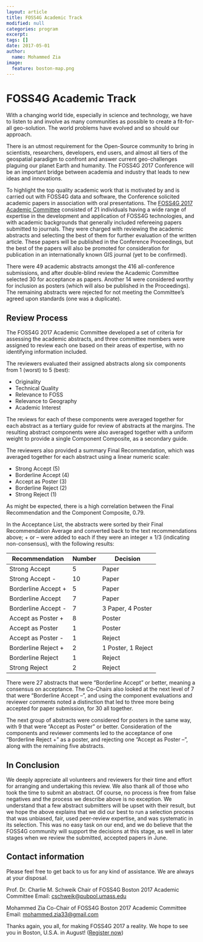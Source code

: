 ```yaml
---
layout: article
title: FOSS4G Academic Track
modified: null
categories: program
excerpt:
tags: []
date: 2017-05-01
author:
  name: Mohammed Zia
image:
  feature: boston-map.png
---
```


# FOSS4G Academic Track

With a changing world tide, especially in science and technology, we have to listen to and involve as many communities as possible to create a fit-for-all geo-solution. The world problems have evolved and so should our approach.

There is an utmost requirement for the Open-Source community to bring in scientists, researchers, developers, end users, and almost all tiers of the geospatial paradigm to confront and answer current geo-challenges plaguing our planet Earth and humanity. The FOSS4G 2017 Conference will be an important bridge between academia and industry that leads to new ideas and innovations.

To highlight the top quality academic work that is motivated by and is carried out with FOSS4G data and software, the Conference solicited academic papers in association with oral presentations. The [FOSS4G 2017 Academic Committee](https://wiki.osgeo.org/wiki/FOSS4G_2017#Academic_Committee) consisted of 21 individuals having a wide range of expertise in the development and application of FOSS4G technologies, and with academic backgrounds that generally included refereeing papers submitted to journals. They were charged with reviewing the academic abstracts and selecting the best of them for further evaluation of the written article. These papers will be published in the Conference Proceedings, but the best of the papers will also be promoted for consideration for publication in an internationally known GIS journal (yet to be confirmed).

There were 49 academic abstracts amongst the 416 all-conference submissions, and after double-blind review the Academic Committee selected 30 for acceptance as papers. Another 14 were considered worthy for inclusion as posters (which will also be published in the Proceedings). The remaining abstracts were rejected for not meeting the Committee’s agreed upon standards (one was a duplicate).

## Review Process

The FOSS4G 2017 Academic Committee developed a set of criteria for assessing the academic abstracts, and three committee members were assigned to review each one based on their areas of expertise, with no identifying information included.

The reviewers evaluated their assigned abstracts along six components from 1 (worst) to 5 (best):

- Originality
- Technical Quality
- Relevance to FOSS
- Relevance to Geography
- Academic Interest

The reviews for each of these components were averaged together for each abstract as a tertiary guide for review of abstracts at the margins. The resulting abstract components were also averaged together with a uniform weight to provide a single Component Composite, as a secondary guide.

The reviewers also provided a summary Final Recommendation, which was averaged together for each abstract using a linear numeric scale:

- Strong Accept (5)
- Borderline Accept (4)
- Accept as Poster (3)
- Borderline Reject (2)
- Strong Reject (1)

As might be expected, there is a high correlation between the Final Recommendation and the Component Composite, 0.79.

In the Acceptance List, the abstracts were sorted by their Final Recommendation Average and converted back to the text recommendations above; + or – were added to each if they were an integer ± 1/3 (indicating non-consensus), with the following results:

| **Recommendation** | **Number** | **Decision** |
|--------------------|------------|--------------|
| Strong Accept      | 5          | Paper        |
| Strong Accept -    | 10         | Paper        |
| Borderline Accept +| 5          | Paper        |
| Borderline Accept  | 7          | Paper        |
| Borderline Accept -| 7          | 3 Paper, 4 Poster|
| Accept as Poster + | 8          | Poster       |
| Accept as Poster   | 1          | Poster       |
| Accept as Poster - | 1          | Reject       |
| Borderline Reject +| 2          | 1 Poster, 1 Reject|
| Borderline Reject  | 1          | Reject       |
| Strong Reject      | 2          | Reject       |

There were 27 abstracts that were “Borderline Accept” or better, meaning a consensus on acceptance. The Co-Chairs also looked at the next level of 7 that were “Borderline Accept –”, and using the component evaluations and reviewer comments noted a distinction that led to three more being accepted for paper submission, for 30 all together.

The next group of abstracts were considered for posters in the same way, with 9 that were “Accept as Poster” or better. Consideration of the components and reviewer comments led to the acceptance of one “Borderline Reject +” as a poster, and rejecting one “Accept as Poster –”, along with the remaining five abstracts.

## In Conclusion

We deeply appreciate all volunteers and reviewers for their time and effort for arranging and undertaking this review. We also thank all of those who took the time to submit an abstract. Of course, no process is free from false negatives and the process we describe above is no exception. We understand that a few abstract submitters will be upset with their result, but we hope the above explains that we did our best to run a selection process that was unbiased, fair, used peer-review expertise, and was systematic in its selection. This was no easy task on our end, and we do believe that the FOSS4G community will support the decisions at this stage, as well in later stages when we review the submitted, accepted papers in June.

## Contact information

Please feel free to get back to us for any kind of assistance. We are always at your disposal.

Prof. Dr. Charlie M. Schweik
Chair of FOSS4G Boston 2017 Academic Committee
Email: <cschweik@pubpol.umass.edu>

Mohammed Zia
Co-Chair of FOSS4G Boston 2017 Academic Committee
Email: <mohammed.zia33@gmail.com>

Thanks again, you all, for making FOSS4G 2017 a reality. We hope to see you in Boston, U.S.A. in August! ([Register now](..//register/))
